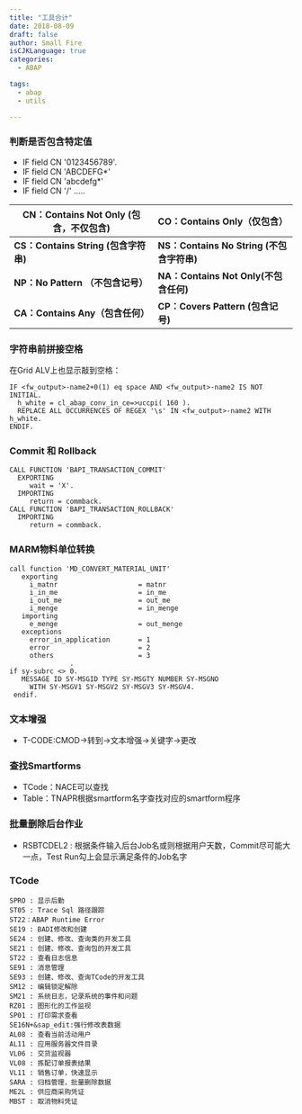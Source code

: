 ```yaml
---
title: "工具合计"
date: 2018-08-09
draft: false
author: Small Fire
isCJKLanguage: true
categories: 
  - ABAP

tags: 
  - abap
  - utils

---
```



### 判断是否包含特定值

- IF field CN '0123456789'.
- IF field CN 'ABCDEFG*' 
- IF field CN 'abcdefg*'
- IF field CN '/' .....



| **CN：Contains Not Only (包含，不仅包含)** | **CO：Contains Only（仅包含）**           |
| ------------------------------------------ | :---------------------------------------- |
| **CS：Contains String (包含字符串)**       | **NS：Contains No String (不包含字符串)** |
| **NP：No Pattern （不包含记号）**          | **NA：Contains Not Only(不包含任何)**     |
| **CA：Contains Any（包含任何）**           | **CP：Covers Pattern (包含记号)**         |

### 字符串前拼接空格 ###

在Grid ALV上也显示敲到空格：
```JS
IF <fw_output>-name2+0(1) eq space AND <fw_output>-name2 IS NOT INITIAL.
  h_white = cl_abap_conv_in_ce=>uccpi( 160 ).
  REPLACE ALL OCCURRENCES OF REGEX '\s' IN <fw_output>-name2 WITH h_white.
ENDIF.
```
### Commit 和 Rollback ###
```JS
CALL FUNCTION 'BAPI_TRANSACTION_COMMIT'
  EXPORTING
     wait = 'X'.
  IMPORTING
     return = commback.
CALL FUNCTION 'BAPI_TRANSACTION_ROLLBACK'
  IMPORTING
     return = commback.
```
### MARM物料单位转换 ###
```JS
call function 'MD_CONVERT_MATERIAL_UNIT'
   exporting
     i_matnr                    = matnr
     i_in_me                    = in_me
     i_out_me                   = out_me
     i_menge                    = in_menge
   importing
     e_menge                    = out_menge
   exceptions
     error_in_application       = 1
     error                      = 2
     others                     = 3
               .
if sy-subrc <> 0.
   MESSAGE ID SY-MSGID TYPE SY-MSGTY NUMBER SY-MSGNO
     WITH SY-MSGV1 SY-MSGV2 SY-MSGV3 SY-MSGV4.
 endif.
```
### 文本增强 ###
- T-CODE:CMOD->转到->文本增强->关键字->更改

### 查找Smartforms ###
- TCode：NACE可以查找
- Table：TNAPR根据smartform名字查找对应的smartform程序

### 批量删除后台作业 ###
- RSBTCDEL2 : 根据条件输入后台Job名或则根据用户天数，Commit尽可能大一点，Test Run勾上会显示满足条件的Job名字

### TCode ###
```JS
SPRO : 显示后勤
ST05 : Trace Sql 路径跟踪
ST22：ABAP Runtime Error
SE19 : BADI修改和创建
SE24 : 创建、修改、查询类的开发工具
SE21 : 创建、修改、查询包的开发工具
ST22 : 查看日志信息
SE91 : 消息管理
SE93 : 创建、修改、查询TCode的开发工具
SM12 : 编辑锁定解除
SM21 : 系统日志，记录系统的事件和问题
RZ01 : 图形化的工作监视 
SP01 : 打印需求查看
SE16N+&sap_edit:强行修改表数据
AL08 : 查看当前活动用户
AL11 : 应用服务器文件目录
VL06 : 交货监视器
VL08 : 拣配订单报表结果
VL11 : 销售订单，快速显示
SARA : 归档管理，批量删除数据
ME2L : 供应商采购凭证
MBST : 取消物料凭证
```